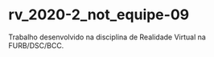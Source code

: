 # rv_2020-2_not_equipe-09
Trabalho desenvolvido na disciplina de Realidade Virtual na FURB/DSC/BCC.

